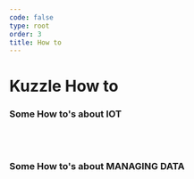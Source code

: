 ```yaml
---
code: false
type: root
order: 3
title: How to
---
```


# Kuzzle How to

### Some How to's about **IOT**

<br>

<IOTHowToIndex />

<br>

### Some How to's about **MANAGING DATA**

<br>

<OTHERSHowToIndex />
